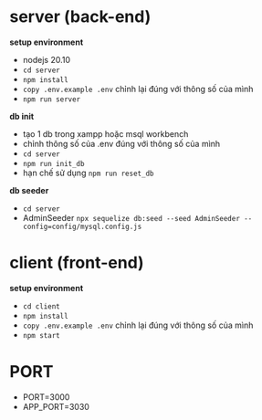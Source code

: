 # server (back-end)
 **setup environment**
- nodejs 20.10 
- `cd server` 
- `npm install`
- `copy .env.example .env` chỉnh lại đúng với thông số của mình
- `npm run server`

 **db init**
- tạo 1 db trong xampp hoặc msql workbench
- chỉnh thông số của .env đúng với thông số của mình
- `cd server` 
- `npm run init_db`
- hạn chế sử dụng `npm run reset_db`

 **db seeder**
- `cd server` 
- AdminSeeder `npx sequelize db:seed --seed AdminSeeder --config=config/mysql.config.js`


# client (front-end)
 **setup environment**
- `cd client` 
- `npm install`
- `copy .env.example .env` chỉnh lại đúng với thông số của mình
- `npm start`


# PORT
- PORT=3000
- APP_PORT=3030
